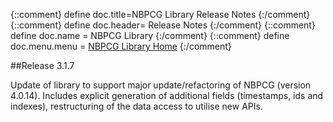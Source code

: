 {::comment} define doc.title=NBPCG Library Release Notes {:/comment}
{::comment} define doc.header= Release Notes {:/comment}
{::comment} define doc.name = NBPCG Library {:/comment}
{::comment} define doc.menu.menu = [NBPCG Library Home](index.html) {:/comment}

##Release 3.1.7

Update of library to support major update/refactoring of NBPCG (version 4.0.14).
Includes explicit generation of additional fields (timestamps, ids and indexes), restructuring of the data access to utilise new APIs.